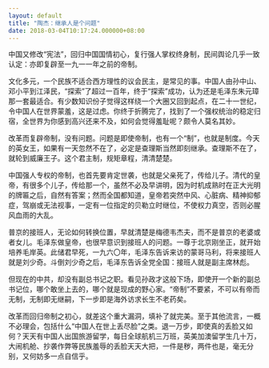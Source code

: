```yaml
---
layout: default
title: "陶杰：继承人是个问题"
date: 2018-03-04T10:17:24.000000+08:00
---
```


中国又修改“宪法”，回归中国国情初心，复行强人掌权终身制，民间舆论几乎一致认定：亦即复辟至一九一一年之前的帝制。

文化多元，一个民族不适合西方理性的议会民主，是常见的事。中国人由孙中山、邓小平到江泽民，“探索”了超过一百年，终于“探索”成功，认为还是毛泽东朱元璋那一套最适合。有少数知识份子觉得这样绕一个大圈又回到起点，在二十一世纪，令中国人在世界蒙羞，这是过虑。你终于折腾完了，找到了一个强权统治的稳定归宿，全世界为你感到高兴还来不及，如何会觉得羞耻呢？颇令人莫名其妙。

改革而复辟帝制，没有问题。问题是即使帝制，也有一个“制”，也就是制度。今天的英女王，如果有一天忽然不在了，必定是查理斯当然即刻继承。查理斯不在了，就轮到威廉王子。这个君主制，规矩章程，清清楚楚。

中国强人专权的帝制，也首先要肯定世袭，也就是父亲死了，传给儿子。清代的皇帝，有很多个儿子，传给那一个，虽然不必及早讲明，因为时机成熟时在正大光明的牌匾之后，自然有答案；然而全国都知道，皇帝若突然中风、心脏病、精神抑郁症，驾崩或无法视事，一定有一位指定的贝勒立时继位，不使权力真空，否则必腥风血雨的大乱。

普京的接班人，无论如何转换位置，早就清楚是梅德韦杰夫，而不是普京的老婆或者女儿。毛泽东做皇帝，也很早意识到接班人的问题。一尊于北京刚坐正，就开始培养毛岸英。此储君早死，一九六〇年，毛泽东告诉来访的蒙哥马利，将来接班人就是刘少奇。斗倒刘少奇之后，毛泽东告诉全党全国：接班人就是副主席林彪。

但现在的中共，却没有副总书记之职。看见孙政才这般下场，即使开一个新的副总书记位，哪个敢坐上去的，哪个就是现成的野心家。“帝制”不要紧，不可以有帝而无制，无制即无继嗣，下一步即是海外访求长生不老药矣。

改革而回归帝制之初心，就差这个重大漏洞，填补了就完美。至于其他流言，一概不必理会，包括什么“中国人在世上丢尽脸”之类。退一万步，即使真的丢脸又如何？天天有中国人出国旅游留学，每日全球航机三万班，英美加澳留学生几十万，大闹机舱、抄袭作弊等民族羞辱的丢脸天天大把，一件是秽，两件也是，毫无分别，又何妨多一点自信乎。

